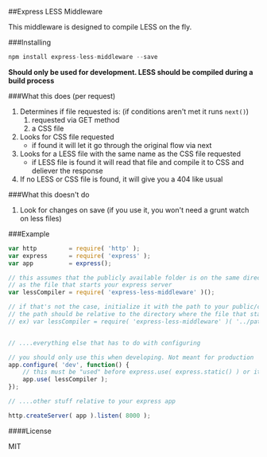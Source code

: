 ##Express LESS Middleware

This middleware is designed to compile LESS on the fly.

###Installing

```js
npm install express-less-middleware --save
```

**Should only be used for development. LESS should be compiled during a build process**

###What this does (per request)

1. Determines if file requested is: (if conditions aren't met it runs `next()`)
    1. requested via GET method
    2. a CSS file
2. Looks for CSS file requested
    * if found it will let it go through the original flow via next
3. Looks for a LESS file with the same name as the CSS file requested
    * if LESS file is found it will read that file and compile it to CSS and deliever the response
4. If no LESS or CSS file is found, it will give you a 404 like usual

###What this doesn't do

1. Look for changes on save (if you use it, you won't need a grunt watch on less files)

###Example

```js
var http         = require( 'http' );
var express      = require( 'express' );
var app          = express();

// this assumes that the publicly available folder is on the same directory level
// as the file that starts your express server
var lessCompiler = require( 'express-less-middleware' )();

// if that's not the case, initialize it with the path to your public/client-side folder
// the path should be relative to the directory where the file that starts your express server is
// ex) var lessCompiler = require( 'express-less-middleware' )( '../path/to/public/folder' );


// ....everything else that has to do with configuring

// you should only use this when developing. Not meant for production
app.configure( 'dev', function() {
	// this must be "used" before express.use( express.static() ) or it will not work (no next())
	app.use( lessCompiler );
});

// ....other stuff relative to your express app

http.createServer( app ).listen( 8000 );
```

####License

MIT
